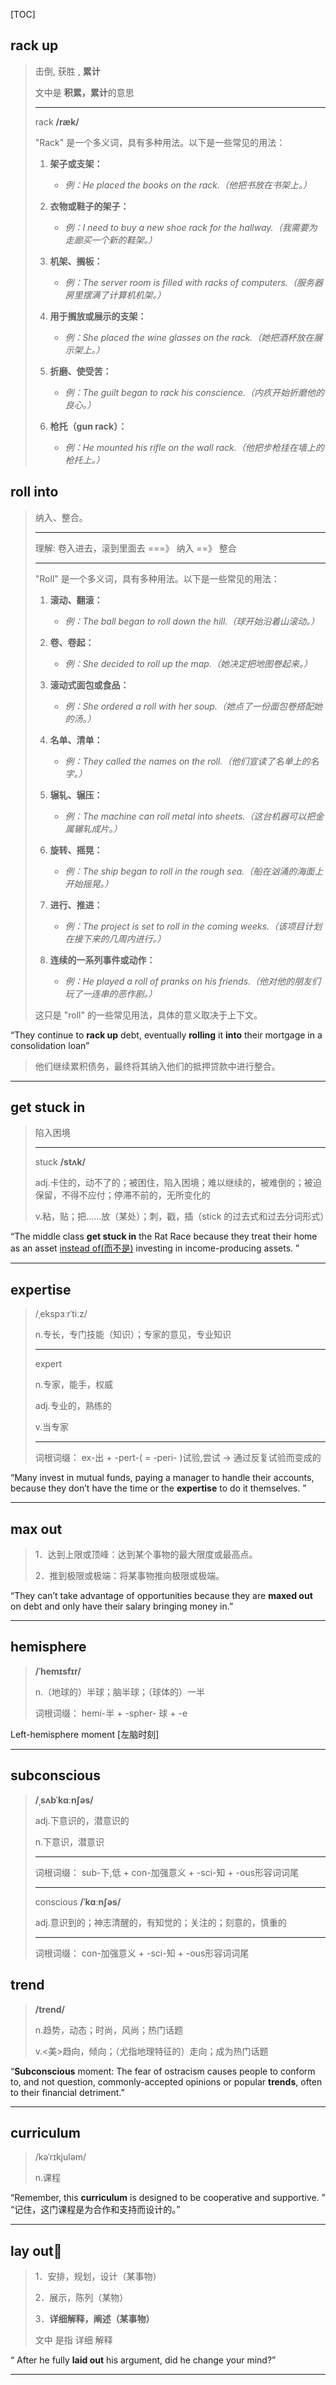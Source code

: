 [TOC]

## rack up

> 击倒,	获胜 ,	**累计** 
>
> 文中是 **积累，累计**的意思
>
> ---
>
> rack **/ræk/**
>
> "Rack" 是一个多义词，具有多种用法。以下是一些常见的用法：
>
> 1. **架子或支架：**
>    - *例：He placed the books on the rack.（他把书放在书架上。）*
>
> 2. **衣物或鞋子的架子：**
>    - *例：I need to buy a new shoe rack for the hallway.（我需要为走廊买一个新的鞋架。）*
>
> 3. **机架、搁板：**
>    - *例：The server room is filled with racks of computers.（服务器房里摆满了计算机机架。）*
>
> 4. **用于搁放或展示的支架：**
>    - *例：She placed the wine glasses on the rack.（她把酒杯放在展示架上。）*
>
> 5. **折磨、使受苦：**
>    - *例：The guilt began to rack his conscience.（内疚开始折磨他的良心。）*
>
> 6. **枪托（gun rack）：**
>    - *例：He mounted his rifle on the wall rack.（他把步枪挂在墙上的枪托上。）*

## roll into

> 纳入、整合。
>
> ---
>
> 理解: 卷入进去，滚到里面去 ===》 纳入 ==》 整合
>
> ---
>
> "Roll" 是一个多义词，具有多种用法。以下是一些常见的用法：
>
> 1. **滚动、翻滚：**
>    - *例：The ball began to roll down the hill.（球开始沿着山滚动。）*
>
> 2. **卷、卷起：**
>    - *例：She decided to roll up the map.（她决定把地图卷起来。）*
>
> 3. **滚动式面包或食品：**
>    - *例：She ordered a roll with her soup.（她点了一份面包卷搭配她的汤。）*
>
> 4. **名单、清单：**
>    - *例：They called the names on the roll.（他们宣读了名单上的名字。）*
>
> 5. **辗轧、辗压：**
>    - *例：The machine can roll metal into sheets.（这台机器可以把金属辗轧成片。）*
>
> 6. **旋转、摇晃：**
>    - *例：The ship began to roll in the rough sea.（船在汹涌的海面上开始摇晃。）*
>
> 7. **进行、推进：**
>    - *例：The project is set to roll in the coming weeks.（该项目计划在接下来的几周内进行。）*
>
> 8. **连续的一系列事件或动作：**
>    - *例：He played a roll of pranks on his friends.（他对他的朋友们玩了一连串的恶作剧。）*
>
> 这只是 "roll" 的一些常见用法，具体的意义取决于上下文。

“They continue to **rack up** debt, eventually **rolling** it **into** their mortgage in a consolidation loan”

> 他们继续累积债务，最终将其纳入他们的抵押贷款中进行整合。

---

## get stuck in

> 陷入困境
>
> ---
>
> stuck  **/stʌk/**
>
> adj.卡住的，动不了的；被困住，陷入困境；难以继续的，被难倒的；被迫保留，不得不应付；停滞不前的，无所变化的
>
> v.粘，贴；把……放（某处）；刺，戳，插（stick 的过去式和过去分词形式）

“The middle class **get stuck in** the Rat Race because they treat their home as an asset <u>instead of(而不是)</u> investing in income-producing assets. ”

---

## expertise

> /ˌekspɜːrˈtiːz/
>
> n.专长，专门技能（知识）；专家的意见，专业知识
>
> ---
>
> expert
>
> n.专家，能手，权威
>
> adj.专业的，熟练的
>
> v.当专家
>
> ---
>
> 词根词缀： ex-出 + -pert-( = -peri- )试验,尝试 → 通过反复试验而变成的

“Many invest in mutual funds, paying a manager to handle their accounts, because they don’t have the time or the **expertise** to do it themselves. ”

---

## max out

> 1．达到上限或顶峰：达到某个事物的最大限度或最高点。
>
> 2．推到极限或极端：将某事物推向极限或极端。

“They can’t take advantage of opportunities because they are **maxed out** on debt and only have their salary bringing money in.”

---

## hemisphere

> **/ˈhemɪsfɪr/**
>
> n.（地球的）半球；脑半球；（球体的）一半
>
> 词根词缀： hemi-半 + -spher- 球 + -e

Left-hemisphere moment  [左脑时刻]

---

## subconscious

> **/ˌsʌbˈkɑːnʃəs/**
>
> adj.下意识的，潜意识的
>
> n.下意识，潜意识
>
> ---
>
> 词根词缀： sub-下,低 + con-加强意义 + -sci-知 + -ous形容词词尾
>
> ---
>
> conscious **/ˈkɑːnʃəs/**
>
> adj.意识到的；神志清醒的，有知觉的；关注的；刻意的，慎重的
>
> ---
>
> 词根词缀： con-加强意义 + -sci-知 + -ous形容词词尾

## trend

> **/trend/**
>
> n.趋势，动态；时尚，风尚；热门话题
>
> v.<美>趋向，倾向；（尤指地理特征的）走向；成为热门话题

“**Subconscious** moment: The fear of ostracism causes people to conform to, and not question, commonly-accepted opinions or popular **trends**, often to their financial detriment.”

---

## curriculum

> /kəˈrɪkjuləm/
>
> n.课程

“Remember, this **curriculum** is designed to be cooperative and supportive. ” “记住，这门课程是为合作和支持而设计的。”

---

## lay out🚩

> 1．安排，规划，设计（某事物）
>
> 2．展示，陈列（某物）
>
> 3．**详细解释，阐述（某事物）**
>
> 文中  是指 详细 解释

“ After he fully **laid out** his argument, did he change your mind?”

---

